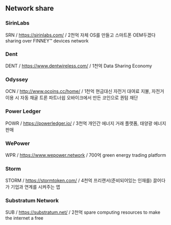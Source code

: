 ## Network share

### SirinLabs
SRN / https://sirinlabs.com/ / 2천억
자체 OS를 만들고 스마트폰 OEM두겠다
sharing over FINNEY™ devices network

### Dent
DENT / https://www.dentwireless.com/ / 1천억
Data Sharing Economy

### Odyssey
OCN / http://www.ocoins.cc/home/ / 1천억
현금대신 자전거 대여료 지불, 자전거 이용 시 자동 채굴
트론 파트너쉽 오바이크에서 만든 코인으로 퀀텀 재단

### Power Ledger
POWR / https://powerledger.io/ / 3천억
개인간 에너지 거래 플랫폼, 태양광 에너지 판매

### WePower
WPR / https://www.wepower.network / 700억
green energy trading platform

### Storm
STORM / https://stormtoken.com/ / 4천억
프리랜서(준비되어있는 인재를) 끌어다가 기업과 연계를 시켜주는 앱

### Substratum Network
SUB / https://substratum.net/ / 2천억
spare computing resources to make the internet a free
